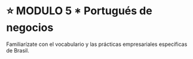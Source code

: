 # :star: MODULO 5 *  Portugués de negocios

Familiarízate con el vocabulario y las prácticas empresariales específicas de Brasil.

